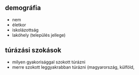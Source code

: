 ## demográfia
- nem
- életkor
- iskolázottság
- lakóhely (település jellege)

## túrázási szokások
- milyen gyakorisággal szokott túrázni
- merre szokott leggyakrabban túrázni (magyarország, külföld, 
